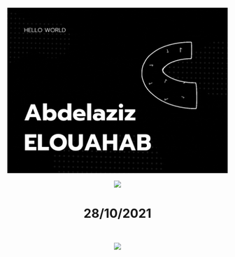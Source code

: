![MrAbdelaziz Banner Image](./assets/img/1.gif)
<p>
  
  
<p align="center">
  <img   src="https://i.redd.it/xn06ft4tjcy41.jpg">
</p>
  <h1 align="center"> 28/10/2021</h1>
</br>
</p>

<p align="center">
<img src="https://visitor-badge.laobi.icu/badge?page_id=MrAbdelaziz" id="counter">
</p>
